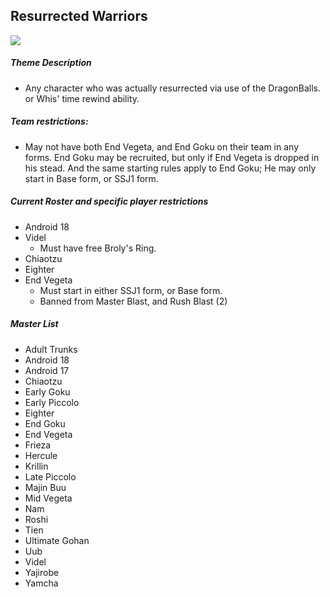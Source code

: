 ## Resurrected Warriors
![](../images/reswar.png)

##### Theme Description
- Any character who was actually resurrected via use of the DragonBalls. or Whis' time rewind ability.

##### Team restrictions:
  - May not have both End Vegeta, and End Goku on their team in any forms. End Goku may be recruited, but only if End Vegeta is dropped in his stead. And the same starting rules apply to End Goku; He may only start in Base form, or SSJ1 form.

##### Current Roster and specific player restrictions

- Android 18
- Videl
    - Must have free Broly's Ring.
- Chiaotzu
- Eighter
- End Vegeta
  - Must start in either SSJ1 form, or Base form.
  - Banned from Master Blast, and Rush Blast (2)

##### Master List
- Adult Trunks
- Android 18
- Android 17
- Chiaotzu
- Early Goku
- Early Piccolo
- Eighter
- End Goku
- End Vegeta
- Frieza
- Hercule
- Krillin
- Late Piccolo
- Majin Buu
- Mid Vegeta
- Nam
- Roshi
- Tien
- Ultimate Gohan
- Uub
- Videl
- Yajirobe
- Yamcha
